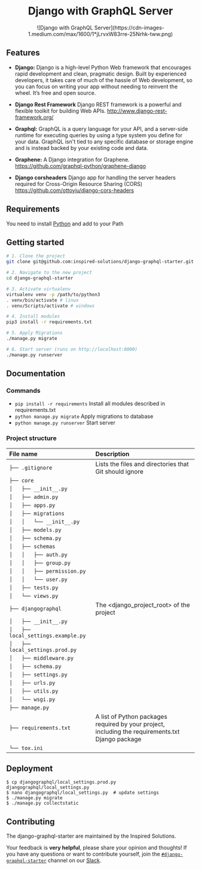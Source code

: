 <h1 align="center"><strong>Django with GraphQL Server</strong></h1>

<center>![Django with GraphQL Server](https://cdn-images-1.medium.com/max/1600/1*jLrvxW83rre-25Nrhk-tww.png)</center>

## Features

- **Django:** Django is a high-level Python Web framework that encourages rapid development and clean, pragmatic design. Built by experienced developers,
it takes care of much of the hassle of Web development, so you can focus on writing your app without needing to reinvent the wheel. It’s free and open source.

- **Django Rest Framework** Django REST framework is a powerful and flexible toolkit for building Web APIs. <http://www.django-rest-framework.org/>

- **Graphql:** GraphQL is a query language for your API, and a server-side runtime for executing queries by using a type system you define for your data.
GraphQL isn't tied to any specific database or storage engine and is instead backed by your existing code and data.

- **Graphene:** A Django integration for Graphene. <https://github.com/graphql-python/graphene-django>

- **Django corsheaders** Django app for handling the server headers required for Cross-Origin Resource Sharing
(CORS) <https://github.com/ottoyiu/django-cors-headers>

## Requirements
You need to install [Python](https://www.python.org/downloads/) and add to your Path

## Getting started

```sh
# 1. Clone the project
git clone git@github.com:inspired-solutions/django-graphql-starter.git

# 2. Navigate to the new project
cd django-graphql-starter

# 3. Activate virtualenv
virtualenv venv -p /path/to/python3
. venv/bin/activate # linux
. venv/Scripts/activate # windows

# 4. Install modules
pip3 install -r requirements.txt

# 5. Apply Migrations
./manage.py migrate

# 6. Start server (runs on http://localhost:8000)
./manage.py runserver
```

## Documentation

### Commands

* `pip install -r requirements` Install all modules described in requirements.txt
* `python manage.py migrate` Apply migrations to database
* `python manage.py runserver` Start server

### Project structure
| File name | Description|
|:---|:---|
|`├── .gitignore`| Lists the files and directories that Git should ignore |
|`├── core`| |
|`│   ├── __init__.py`||
|`│   ├── admin.py`||
|`│   ├── apps.py`||
|`│   ├── migrations`||
|`│   │   └── __init__.py`||
|`│   ├── models.py`||
|`│   ├── schema.py`||
|`│   ├── schemas`||
|`│   │   ├── auth.py`||
|`│   │   ├── group.py`||
|`│   │   ├── permission.py`||
|`│   │   └── user.py`||
|`│   ├── tests.py`||
|`│   └── views.py`||
|`├── djangographql`| The <django_project_root> of the project |
|`│   ├── __init__.py`||
|`│   ├── local_settings.example.py`||
|`│   ├── local_settings.prod.py`||
|`│   ├── middleware.py`||
|`│   ├── schema.py`||
|`│   ├── settings.py`||
|`│   ├── urls.py`||
|`│   ├── utils.py`||
|`│   └── wsgi.py`||
|`├── manage.py`||
|`├── requirements.txt`| A list of Python packages required by your project, including the requirements.txt Django package |
|`└── tox.ini`||



## Deployment

```
$ cp djangographql/local_settings.prod.py djangographql/local_settings.py
$ nano djangographql/local_settings.py  # update settings
$ ./manage.py migrate
$ ./manage.py collectstatic
```

## Contributing

The django-graphql-starter are maintained by the Inspired Solutions.

Your feedback is **very helpful**, please share your opinion and thoughts! If you have any questions or want to contribute yourself, join the [`#django-graphql-starter`](https://inspired-solutions.slack.com/messages/django-graphql-starter) channel on our [Slack](https://inspired-solutions.slack.com/).
